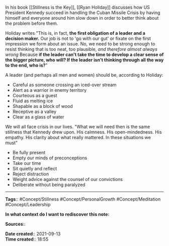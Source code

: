 In his book [[Stillness is the Key]], [[Ryan Holiday]] discusses how US President Kennedy succeed in handling the Cuban Missile Crisis by having himself and everyone around him slow down in order to better think about the problem before them.

Holiday writes
"This is, in fact, **the first obligation of a leader and a decision maker.** Our job is not to 'go with our gut' or fixate on the first impression we form about an issue. No, we need to be strong enough to resist thinking that is too neat, too plausible, *and therefore almost always wrong* Because **if the leader can't take the time to develop a clear sense of the bigger picture, who will? If the leader isn't thinking through all the way to the end, who is?**"

A leader (and perhaps all men and women) should be, according to Holiday:
- Careful as someone crossing an iced-over stream
- Alert as a warrior in enemy territory
- Courteous as a guest
- Fluid as melting ice
- Shapable as a block of wood
- Receptive as a valley
- Clear as a glass of water

We will all face crisis in our lives. 
"What we will need then is the same stillness that Kennedy drew upon. His calmness. His open-mindedness. His empathy. His clarity about what really mattered. In these situations we must"
- Be fully present
- Empty our minds of preconceptions
- Take our time
- Sit quietly and reflect
- Reject distraction
- Weight advice against the counsel of our convictions
- Deliberate without being paralyzed 


---
**Tags**:: #Concept/Stillness #Concept/PersonalGrowth #Concept/Meditation #Concept/Leadership 

**In what context do I want to rediscover this note:**

**Sources**::

**Date created**:: 2021-09-13  
**Time created**:: 18:55